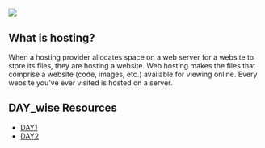 # ![](https://upload.wikimedia.org/wikipedia/commons/thumb/b/b2/WWW_logo_by_Robert_Cailliau.svg/375px-WWW_logo_by_Robert_Cailliau.svg.png)

## What is hosting?

When a hosting provider allocates space on a web server for a website to store its files, they are hosting a website. Web hosting makes the files that comprise a website (code, images, etc.) available for viewing online. Every website you’ve ever visited is hosted on a server.

## DAY_wise Resources

* [DAY1](https://github.com/30DaysofWebDEV/DSC-30-Days-of-Web/blob/main/Hosting/DAY1.md)
* [DAY2](https://github.com/30DaysofWebDEV/DSC-30-Days-of-Web/blob/main/Hosting/DAY2.md)
